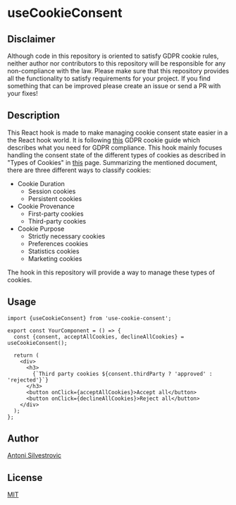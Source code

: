 # useCookieConsent

## Disclaimer

Although code in this repository is oriented to satisfy GDPR cookie rules, neither author nor contributors to this repository will be responsible for any non-compliance with the law. Please make sure that this repository provides all the functionality to satisfy requirements for your project. If you find something that can be improved please create an issue or send a PR with your fixes!

## Description

This React hook is made to make managing cookie consent state easier in a the React hook world. It is following [this](https://gdpr.eu/cookies) GDPR cookie guide which describes what you need for GDPR compliance. This hook mainly focuses handling the consent state of the different types of cookies as described in "Types of Cookies" in [this](https://gdpr.eu/cookies) page. Summarizing the mentioned document, there are three different ways to classify cookies:

- Cookie Duration
  - Session cookies
  - Persistent cookies
- Cookie Provenance
  - First-party cookies
  - Third-party cookies
- Cookie Purpose
  - Strictly necessary cookies
  - Preferences cookies
  - Statistics cookies
  - Marketing cookies

The hook in this repository will provide a way to manage these types of cookies.

## Usage

```tsx
import {useCookieConsent} from 'use-cookie-consent';

export const YourComponent = () => {
  const {consent, acceptAllCookies, declineAllCookies} = useCookieConsent();

  return (
    <div>
      <h3>
        {`Third party cookies ${consent.thirdParty ? 'approved' : 'rejected'}`}
      </h3>
      <button onClick={acceptAllCookies}>Accept all</button>
      <button onClick={declineAllCookies}>Reject all</button>
    </div>
  );
};
```

## Author

[Antoni Silvestrovic](https://github.com/bring-shrubbery)

## License

[MIT](https://github.com/bring-shrubbery/use-cookie-consent/blob/master/LICENSE)
